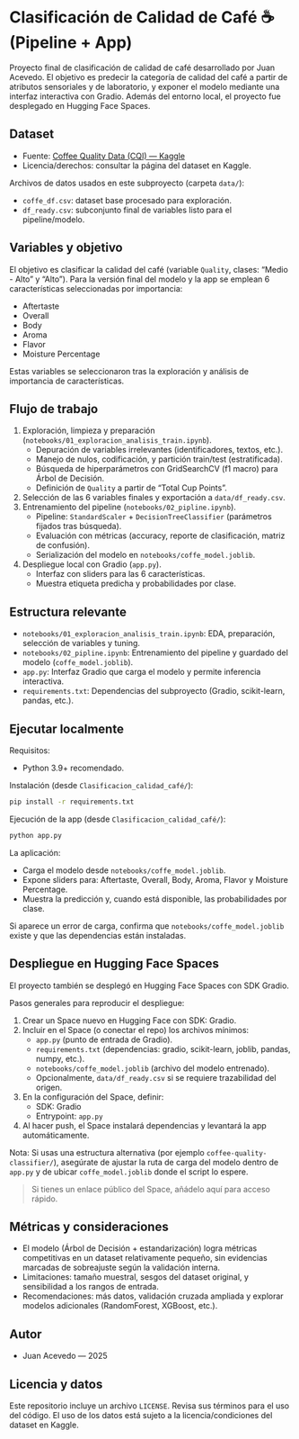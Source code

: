 # Clasificación de Calidad de Café ☕️ (Pipeline + App)

Proyecto final de clasificación de calidad de café desarrollado por Juan Acevedo. El objetivo es predecir la categoría de calidad del café a partir de atributos sensoriales y de laboratorio, y exponer el modelo mediante una interfaz interactiva con Gradio. Además del entorno local, el proyecto fue desplegado en Hugging Face Spaces.

## Dataset

- Fuente: [Coffee Quality Data (CQI) — Kaggle](https://www.kaggle.com/datasets/fatihb/coffee-quality-data-cqi)
- Licencia/derechos: consultar la página del dataset en Kaggle.

Archivos de datos usados en este subproyecto (carpeta `data/`):

- `coffe_df.csv`: dataset base procesado para exploración.
- `df_ready.csv`: subconjunto final de variables listo para el pipeline/modelo.

## Variables y objetivo

El objetivo es clasificar la calidad del café (variable `Quality`, clases: “Medio - Alto” y “Alto”). Para la versión final del modelo y la app se emplean 6 características seleccionadas por importancia:

- Aftertaste
- Overall
- Body
- Aroma
- Flavor
- Moisture Percentage

Estas variables se seleccionaron tras la exploración y análisis de importancia de características.

## Flujo de trabajo

1. Exploración, limpieza y preparación (`notebooks/01_exploracion_analisis_train.ipynb`).
   - Depuración de variables irrelevantes (identificadores, textos, etc.).
   - Manejo de nulos, codificación, y partición train/test (estratificada).
   - Búsqueda de hiperparámetros con GridSearchCV (f1 macro) para Árbol de Decisión.
   - Definición de `Quality` a partir de “Total Cup Points”.
2. Selección de las 6 variables finales y exportación a `data/df_ready.csv`.
3. Entrenamiento del pipeline (`notebooks/02_pipline.ipynb`).
   - Pipeline: `StandardScaler` + `DecisionTreeClassifier` (parámetros fijados tras búsqueda).
   - Evaluación con métricas (accuracy, reporte de clasificación, matriz de confusión).
   - Serialización del modelo en `notebooks/coffe_model.joblib`.
4. Despliegue local con Gradio (`app.py`).
   - Interfaz con sliders para las 6 características.
   - Muestra etiqueta predicha y probabilidades por clase.

## Estructura relevante

- `notebooks/01_exploracion_analisis_train.ipynb`: EDA, preparación, selección de variables y tuning.
- `notebooks/02_pipline.ipynb`: Entrenamiento del pipeline y guardado del modelo (`coffe_model.joblib`).
- `app.py`: Interfaz Gradio que carga el modelo y permite inferencia interactiva.
- `requirements.txt`: Dependencias del subproyecto (Gradio, scikit-learn, pandas, etc.).

## Ejecutar localmente

Requisitos:

- Python 3.9+ recomendado.

Instalación (desde `Clasificacion_calidad_café/`):

```bash
pip install -r requirements.txt
```

Ejecución de la app (desde `Clasificacion_calidad_café/`):

```bash
python app.py
```

La aplicación:

- Carga el modelo desde `notebooks/coffe_model.joblib`.
- Expone sliders para: Aftertaste, Overall, Body, Aroma, Flavor y Moisture Percentage.
- Muestra la predicción y, cuando está disponible, las probabilidades por clase.

Si aparece un error de carga, confirma que `notebooks/coffe_model.joblib` existe y que las dependencias están instaladas.

## Despliegue en Hugging Face Spaces

El proyecto también se desplegó en Hugging Face Spaces con SDK Gradio.

Pasos generales para reproducir el despliegue:

1. Crear un Space nuevo en Hugging Face con SDK: Gradio.
2. Incluir en el Space (o conectar el repo) los archivos mínimos:
   - `app.py` (punto de entrada de Gradio).
   - `requirements.txt` (dependencias: gradio, scikit-learn, joblib, pandas, numpy, etc.).
   - `notebooks/coffe_model.joblib` (archivo del modelo entrenado).
   - Opcionalmente, `data/df_ready.csv` si se requiere trazabilidad del origen.
3. En la configuración del Space, definir:
   - SDK: Gradio
   - Entrypoint: `app.py`
4. Al hacer push, el Space instalará dependencias y levantará la app automáticamente.

Nota: Si usas una estructura alternativa (por ejemplo `coffee-quality-classifier/`), asegúrate de ajustar la ruta de carga del modelo dentro de `app.py` y de ubicar `coffe_model.joblib` donde el script lo espere.

> Si tienes un enlace público del Space, añádelo aquí para acceso rápido.

## Métricas y consideraciones

- El modelo (Árbol de Decisión + estandarización) logra métricas competitivas en un dataset relativamente pequeño, sin evidencias marcadas de sobreajuste según la validación interna.
- Limitaciones: tamaño muestral, sesgos del dataset original, y sensibilidad a los rangos de entrada.
- Recomendaciones: más datos, validación cruzada ampliada y explorar modelos adicionales (RandomForest, XGBoost, etc.).

## Autor

- Juan Acevedo — 2025

## Licencia y datos

Este repositorio incluye un archivo `LICENSE`. Revisa sus términos para el uso del código. El uso de los datos está sujeto a la licencia/condiciones del dataset en Kaggle.
